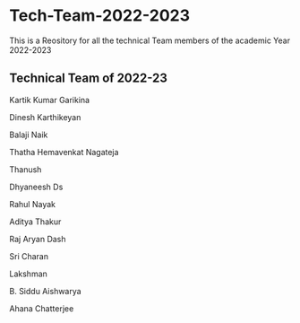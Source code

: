 # Tech-Team-2022-2023
This is a Reository for all the technical Team members of the academic Year 2022-2023

## Technical Team of 2022-23

Kartik Kumar Garikina

Dinesh Karthikeyan

Balaji Naik

Thatha Hemavenkat Nagateja

Thanush

Dhyaneesh Ds

Rahul Nayak

Aditya Thakur

Raj Aryan Dash

Sri Charan

Lakshman

B. Siddu Aishwarya

Ahana Chatterjee
